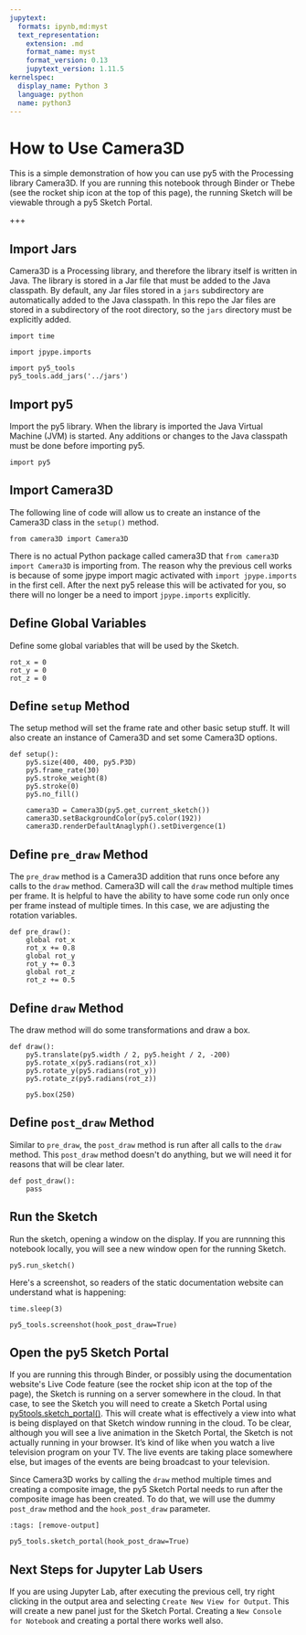 ```yaml
---
jupytext:
  formats: ipynb,md:myst
  text_representation:
    extension: .md
    format_name: myst
    format_version: 0.13
    jupytext_version: 1.11.5
kernelspec:
  display_name: Python 3
  language: python
  name: python3
---
```


# How to Use Camera3D

This is a simple demonstration of how you can use py5 with the Processing library Camera3D. If you are running this notebook through Binder or Thebe (see the rocket ship icon at the top of this page), the running Sketch will be viewable through a py5 Sketch Portal.

+++

## Import Jars

Camera3D is a Processing library, and therefore the library itself is written in Java. The library is stored in a Jar file that must be added to the Java classpath. By default, any Jar files stored in a `jars` subdirectory are automatically added to the Java classpath. In this repo the Jar files are stored in a subdirectory of the root directory, so the `jars` directory must be explicitly added.

```{code-cell} ipython3
import time

import jpype.imports

import py5_tools
py5_tools.add_jars('../jars')
```

## Import py5

Import the py5 library. When the library is imported the Java Virtual Machine (JVM) is started. Any additions or changes to the Java classpath must be done before importing py5.

```{code-cell} ipython3
import py5
```

## Import Camera3D

The following line of code will allow us to create an instance of the Camera3D class in the `setup()` method.

```{code-cell} ipython3
from camera3D import Camera3D
```

There is no actual Python package called camera3D that `from camera3D import Camera3D` is importing from. The reason why the previous cell works is because of some jpype import magic activated with `import jpype.imports` in the first cell. After the next py5 release this will be activated for you, so there will no longer be a need to import `jpype.imports` explicitly.

## Define Global Variables

Define some global variables that will be used by the Sketch.

```{code-cell} ipython3
rot_x = 0
rot_y = 0
rot_z = 0
```

## Define `setup` Method

The setup method will set the frame rate and other basic setup stuff. It will also create an instance of Camera3D and set some Camera3D options.

```{code-cell} ipython3
def setup():
    py5.size(400, 400, py5.P3D)
    py5.frame_rate(30)
    py5.stroke_weight(8)
    py5.stroke(0)
    py5.no_fill()

    camera3D = Camera3D(py5.get_current_sketch())
    camera3D.setBackgroundColor(py5.color(192))
    camera3D.renderDefaultAnaglyph().setDivergence(1)
```

## Define `pre_draw` Method

The `pre_draw` method is a Camera3D addition that runs once before any calls to the `draw` method. Camera3D will call the `draw` method multiple times per frame. It is helpful to have the ability to have some code run only once per frame instead of multiple times. In this case, we are adjusting the rotation variables.

```{code-cell} ipython3
def pre_draw():
    global rot_x
    rot_x += 0.8
    global rot_y
    rot_y += 0.3
    global rot_z
    rot_z += 0.5
```

## Define `draw` Method

The draw method will do some transformations and draw a box.

```{code-cell} ipython3
def draw():
    py5.translate(py5.width / 2, py5.height / 2, -200)
    py5.rotate_x(py5.radians(rot_x))
    py5.rotate_y(py5.radians(rot_y))
    py5.rotate_z(py5.radians(rot_z))

    py5.box(250)
```

## Define `post_draw` Method

Similar to `pre_draw`, the `post_draw` method is run after all calls to the `draw` method. This `post_draw` method doesn't do anything, but we will need it for reasons that will be clear later.

```{code-cell} ipython3
def post_draw():
    pass
```

## Run the Sketch

Run the sketch, opening a window on the display. If you are runnning this notebook locally, you will see a new window open for the running Sketch.

```{code-cell} ipython3
py5.run_sketch()
```

Here's a screenshot, so readers of the static documentation website can understand what is happening:

```{code-cell} ipython3
time.sleep(3)

py5_tools.screenshot(hook_post_draw=True)
```

## Open the py5 Sketch Portal

If you are running this through Binder, or possibly using the documentation website's Live Code feature (see the rocket ship icon at the top of the page), the Sketch is running on a server somewhere in the cloud. In that case, to see the Sketch you will need to create a Sketch Portal using [py5tools.sketch_portal()](/reference/py5tools_sketch_portal). This will create what is effectively a view into what is being displayed on that Sketch window running in the cloud. To be clear, although you will see a live animation in the Sketch Portal, the Sketch is not actually running in your browser. It’s kind of like when you watch a live television program on your TV. The live events are taking place somewhere else, but images of the events are being broadcast to your television.

Since Camera3D works by calling the `draw` method multiple times and creating a composite image, the py5 Sketch Portal needs to run after the composite image has been created. To do that, we will use the dummy `post_draw` method and the `hook_post_draw` parameter.

```{code-cell} ipython3
:tags: [remove-output]

py5_tools.sketch_portal(hook_post_draw=True)
```

## Next Steps for Jupyter Lab Users

If you are using Jupyter Lab, after executing the previous cell, try right clicking in the output area and selecting `Create New View for Output`. This will create a new panel just for the Sketch Portal. Creating a `New Console for Notebook` and creating a portal there works well also.
